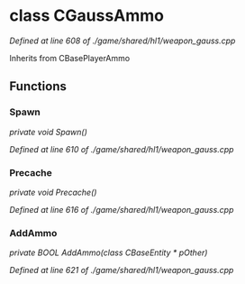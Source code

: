 # class CGaussAmmo

*Defined at line 608 of ./game/shared/hl1/weapon_gauss.cpp*

Inherits from CBasePlayerAmmo



## Functions

### Spawn

*private void Spawn()*

*Defined at line 610 of ./game/shared/hl1/weapon_gauss.cpp*

### Precache

*private void Precache()*

*Defined at line 616 of ./game/shared/hl1/weapon_gauss.cpp*

### AddAmmo

*private BOOL AddAmmo(class CBaseEntity * pOther)*

*Defined at line 621 of ./game/shared/hl1/weapon_gauss.cpp*



